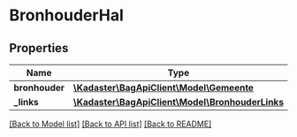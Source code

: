 # BronhouderHal

## Properties
Name | Type | Description | Notes
------------ | ------------- | ------------- | -------------
**bronhouder** | [**\Kadaster\BagApiClient\Model\Gemeente**](Gemeente.md) |  | 
**_links** | [**\Kadaster\BagApiClient\Model\BronhouderLinks**](BronhouderLinks.md) |  | [optional] 

[[Back to Model list]](../../README.md#documentation-for-models) [[Back to API list]](../../README.md#documentation-for-api-endpoints) [[Back to README]](../../README.md)

